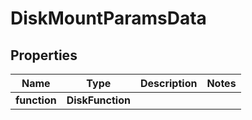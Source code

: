 

# DiskMountParamsData


## Properties

Name | Type | Description | Notes
------------ | ------------- | ------------- | -------------
**function** | **DiskFunction** |  | 



